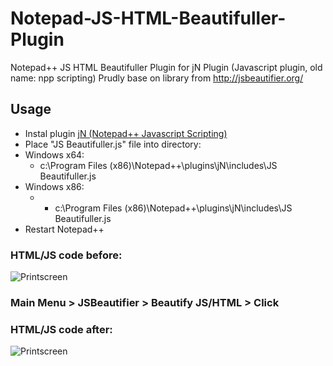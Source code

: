 # Notepad-JS-HTML-Beautifuller-Plugin
Notepad++ JS HTML Beautifuller Plugin for jN Plugin (Javascript plugin, old name: npp scripting)
Prudly base on library from http://jsbeautifier.org/

## Usage
- Instal plugin [jN (Notepad++ Javascript Scripting)](https://code.google.com/p/jn-npp-plugin/)
- Place "JS Beautifuller.js" file into directory:
 - Windows x64:
   - c:\Program Files (x86)\Notepad++\plugins\jN\includes\JS Beautifuller.js
 - Windows x86:
   - - c:\Program Files (x86)\Notepad++\plugins\jN\includes\JS Beautifuller.js
- Restart Notepad++

### HTML/JS code before:
![Printscreen](https://raw.githubusercontent.com/tomFlidr/Notepad-JS-HTML-Beautifuller-Plugin/master/before.jpg)

### Main Menu > JSBeautifier > Beautify JS/HTML > Click

### HTML/JS code after:
![Printscreen](https://raw.githubusercontent.com/tomFlidr/Notepad-JS-HTML-Beautifuller-Plugin/master/after.jpg)
